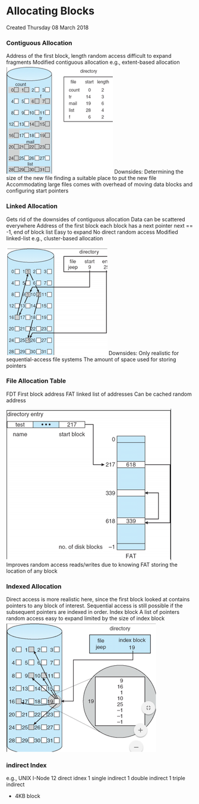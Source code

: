 # Allocating Blocks
Created Thursday 08 March 2018

### Contiguous Allocation
Address of the first block, length
random access
difficult to expand
fragments
Modified contiguous allocation
e.g., extent-based allocation
![](./Allocating_Blocks/pasted_image.png)
Downsides: Determining the size of the new file
finding a suitable place to put the new file
Accommodating large files comes with overhead of moving data blocks and configuring start pointers

### Linked Allocation
Gets rid of the downsides of contiguous allocation
Data can be scattered everywhere
Address of the first block
each block has a next pointer
next == -1, end of block list
Easy to expand
No direct random access
Modified linked-list
e.g., cluster-based allocation

![](./Allocating_Blocks/pasted_image001.png)
Downsides: Only realistic for sequential-access file systems
The amount of space used for storing pointers

### File Allocation Table
FDT
First block address
FAT
linked list of addresses
Can be cached
random address
		
![](./Allocating_Blocks/pasted_image003.png)
Improves random access reads/writes due to knowing FAT storing the location of any block

### Indexed Allocation
Direct access is more realistic here, since the first block looked at contains pointers to any block of interest. Sequential access is still possible if the subsequent pointers are indexed in order.
Index block
A list of pointers
random access
easy to expand
limited by the size of index block
![](./Allocating_Blocks/pasted_image004.png)


### indirect Index
e.g., UNIX I-Node
12 direct idnex
1 single indirect
1 double indirect
1 triple indirect
- 4KB block


